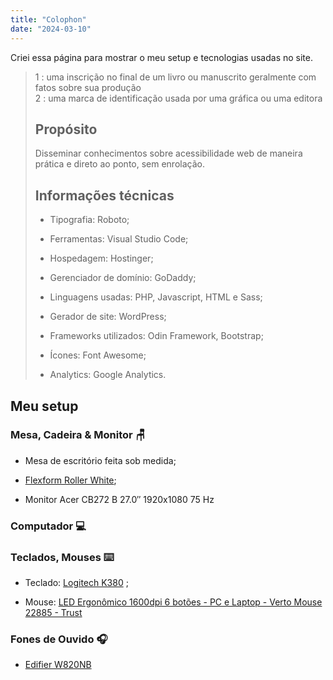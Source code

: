 ```yaml
---
title: "Colophon"
date: "2024-03-10"
---
```


Criei essa página para mostrar o meu setup e tecnologias usadas no site.

> 1 : uma inscrição no final de um livro ou manuscrito geralmente com fatos sobre sua produção  
> 2 : uma marca de identificação usada por uma gráfica ou uma editora
> 
> ## Propósito
> 
> Disseminar conhecimentos sobre acessibilidade web de maneira prática e direto ao ponto, sem enrolação.
> 
> ## Informações técnicas
> 
> - Tipografia: Roboto;
> 
> - Ferramentas: Visual Studio Code;
> 
> - Hospedagem: Hostinger;
> 
> - Gerenciador de domínio: GoDaddy;
> 
> - Linguagens usadas: PHP, Javascript, HTML e Sass;
> 
> - Gerador de site: WordPress;
> 
> - Frameworks utilizados: Odin Framework, Bootstrap;
> 
> - Ícones: Font Awesome;
> 
> - Analytics: Google Analytics.

## Meu setup

### Mesa, Cadeira & Monitor 🪑

- Mesa de escritório feita sob medida;

- [Flexform Roller White](https://www.flexform.com.br/cadeiras/cadeiras-de-escritorio/roller-white);

- Monitor Acer CB272 B 27.0″ 1920x1080 75 Hz

### Computador 💻

### Teclados, Mouses ⌨️

- Teclado: [Logitech K380](https://amzn.to/3vCXrgc) ;

- Mouse: [LED Ergonômico 1600dpi 6 botões - PC e Laptop - Verto Mouse 22885 - Trust](https://amzn.to/3xlvASa)

### Fones de Ouvido 🎧

- [Edifier W820NB](https://amzn.to/3TGg2jC)
